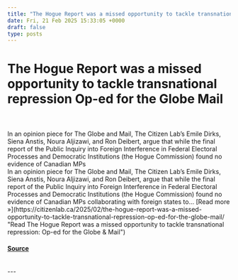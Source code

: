 ```yaml
---
title: "The Hogue Report was a missed opportunity to tackle transnational repression Op-ed for the Globe Mail"
date: Fri, 21 Feb 2025 15:33:05 +0000
draft: false
type: posts
---
```

# The Hogue Report was a missed opportunity to tackle transnational repression Op-ed for the Globe Mail

<br/>

<br/>
In an opinion piece for The Globe and Mail, The Citizen Lab&#8217;s Emile Dirks, Siena Anstis, Noura Aljizawi, and Ron Deibert, argue that while the final report of the Public Inquiry into Foreign Interference in Federal Electoral Processes and Democratic Institutions (the Hogue Commission) found no evidence of Canadian MPs
<br/>
In an opinion piece for The Globe and Mail, The Citizen Lab’s Emile Dirks, Siena Anstis, Noura Aljizawi, and Ron Deibert, argue that while the final report of the Public Inquiry into Foreign Interference in Federal Electoral Processes and Democratic Institutions (the Hogue Commission) found no evidence of Canadian MPs collaborating with foreign states to... [Read more »](https://citizenlab.ca/2025/02/the-hogue-report-was-a-missed-opportunity-to-tackle-transnational-repression-op-ed-for-the-globe-mail/ "Read The Hogue Report was a missed opportunity to tackle transnational repression: Op-ed for the Globe & Mail")

#### [Source](https://citizenlab.ca/2025/02/the-hogue-report-was-a-missed-opportunity-to-tackle-transnational-repression-op-ed-for-the-globe-mail/)

<br/>
---
